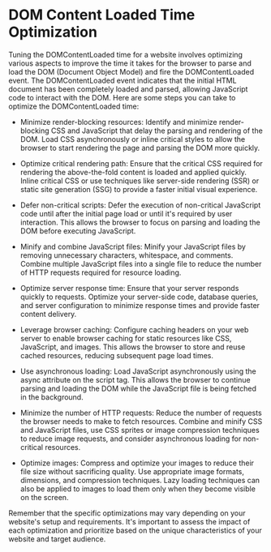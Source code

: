 # DOM Content Loaded Time Optimization

Tuning the DOMContentLoaded time for a website involves optimizing various aspects to improve the time it takes for the browser to parse and load the DOM (Document Object Model) and fire the DOMContentLoaded event. The DOMContentLoaded event indicates that the initial HTML document has been completely loaded and parsed, allowing JavaScript code to interact with the DOM. Here are some steps you can take to optimize the DOMContentLoaded time:

- Minimize render-blocking resources: Identify and minimize render-blocking CSS and JavaScript that delay the parsing and rendering of the DOM. Load CSS asynchronously or inline critical styles to allow the browser to start rendering the page and parsing the DOM more quickly.

- Optimize critical rendering path: Ensure that the critical CSS required for rendering the above-the-fold content is loaded and applied quickly. Inline critical CSS or use techniques like server-side rendering (SSR) or static site generation (SSG) to provide a faster initial visual experience.

- Defer non-critical scripts: Defer the execution of non-critical JavaScript code until after the initial page load or until it's required by user interaction. This allows the browser to focus on parsing and loading the DOM before executing JavaScript.

- Minify and combine JavaScript files: Minify your JavaScript files by removing unnecessary characters, whitespace, and comments. Combine multiple JavaScript files into a single file to reduce the number of HTTP requests required for resource loading.

- Optimize server response time: Ensure that your server responds quickly to requests. Optimize your server-side code, database queries, and server configuration to minimize response times and provide faster content delivery.

- Leverage browser caching: Configure caching headers on your web server to enable browser caching for static resources like CSS, JavaScript, and images. This allows the browser to store and reuse cached resources, reducing subsequent page load times.

- Use asynchronous loading: Load JavaScript asynchronously using the async attribute on the script tag. This allows the browser to continue parsing and loading the DOM while the JavaScript file is being fetched in the background.

- Minimize the number of HTTP requests: Reduce the number of requests the browser needs to make to fetch resources. Combine and minify CSS and JavaScript files, use CSS sprites or image compression techniques to reduce image requests, and consider asynchronous loading for non-critical resources.

- Optimize images: Compress and optimize your images to reduce their file size without sacrificing quality. Use appropriate image formats, dimensions, and compression techniques. Lazy loading techniques can also be applied to images to load them only when they become visible on the screen.

Remember that the specific optimizations may vary depending on your website's setup and requirements. It's important to assess the impact of each optimization and prioritize based on the unique characteristics of your website and target audience.
